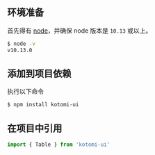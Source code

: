 ## 环境准备

首先得有 [node](https://nodejs.org/en/)，并确保 node 版本是 `10.13` 或以上。

```bash
$ node -v
v10.13.0
```

## 添加到项目依赖

执行以下命令

```bash
$ npm install kotomi-ui
```

## 在项目中引用

```js
import { Table } from 'kotomi-ui'
```
